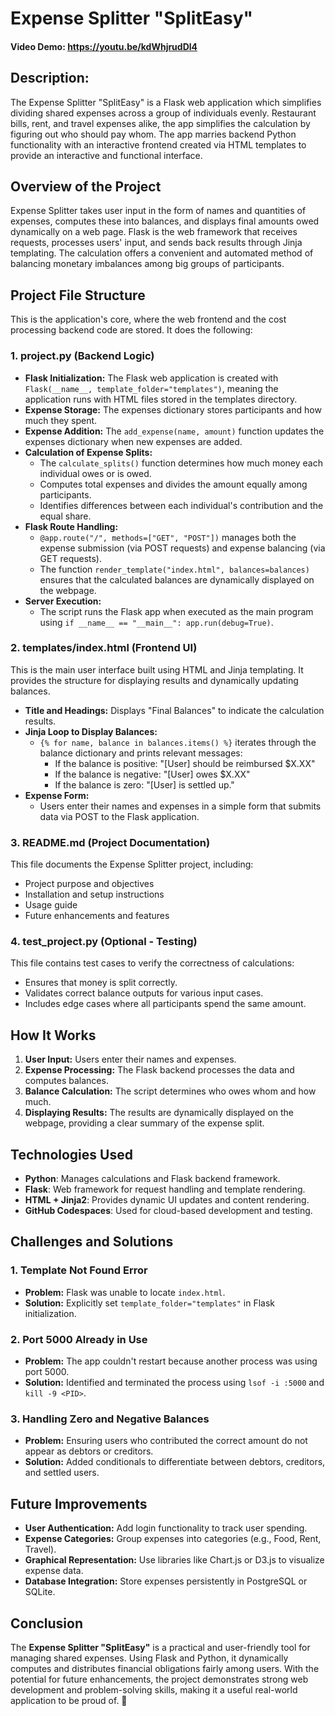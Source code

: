 # Expense Splitter "SplitEasy"
#### Video Demo:  <https://youtu.be/kdWhjrudDl4>

## Description:
The Expense Splitter "SplitEasy" is a Flask web application which simplifies dividing shared expenses across a group of individuals evenly. Restaurant bills, rent, and travel expenses alike, the app simplifies the calculation by figuring out who should pay whom. The app marries backend Python functionality with an interactive frontend created via HTML templates to provide an interactive and functional interface.

## Overview of the Project
Expense Splitter takes user input in the form of names and quantities of expenses, computes these into balances, and displays final amounts owed dynamically on a web page. Flask is the web framework that receives requests, processes users' input, and sends back results through Jinja templating. The calculation offers a convenient and automated method of balancing monetary imbalances among big groups of participants.

## Project File Structure
This is the application's core, where the web frontend and the cost processing backend code are stored. It does the following:

### 1. **project.py** (Backend Logic)
- **Flask Initialization:** The Flask web application is created with `Flask(__name__, template_folder="templates")`, meaning the application runs with HTML files stored in the templates directory.
- **Expense Storage:** The expenses dictionary stores participants and how much they spent.
- **Expense Addition:** The `add_expense(name, amount)` function updates the expenses dictionary when new expenses are added.
- **Calculation of Expense Splits:**
  - The `calculate_splits()` function determines how much money each individual owes or is owed.
  - Computes total expenses and divides the amount equally among participants.
  - Identifies differences between each individual's contribution and the equal share.
- **Flask Route Handling:**
  - `@app.route("/", methods=["GET", "POST"])` manages both the expense submission (via POST requests) and expense balancing (via GET requests).
  - The function `render_template("index.html", balances=balances)` ensures that the calculated balances are dynamically displayed on the webpage.
- **Server Execution:**
  - The script runs the Flask app when executed as the main program using `if __name__ == "__main__": app.run(debug=True)`.  

### 2. **templates/index.html** (Frontend UI)
This is the main user interface built using HTML and Jinja templating. It provides the structure for displaying results and dynamically updating balances.
- **Title and Headings:** Displays "Final Balances" to indicate the calculation results.
- **Jinja Loop to Display Balances:**
  - `{% for name, balance in balances.items() %}` iterates through the balance dictionary and prints relevant messages:
    - If the balance is positive: "[User] should be reimbursed $X.XX"
    - If the balance is negative: "[User] owes $X.XX"
    - If the balance is zero: "[User] is settled up."
- **Expense Form:**
  - Users enter their names and expenses in a simple form that submits data via POST to the Flask application.

### 3. **README.md (Project Documentation)**
This file documents the Expense Splitter project, including:
- Project purpose and objectives
- Installation and setup instructions
- Usage guide
- Future enhancements and features

### 4. **test_project.py (Optional - Testing)**
This file contains test cases to verify the correctness of calculations:
- Ensures that money is split correctly.
- Validates correct balance outputs for various input cases.
- Includes edge cases where all participants spend the same amount.

## How It Works
1. **User Input:** Users enter their names and expenses.
2. **Expense Processing:** The Flask backend processes the data and computes balances.
3. **Balance Calculation:** The script determines who owes whom and how much.
4. **Displaying Results:** The results are dynamically displayed on the webpage, providing a clear summary of the expense split.

## Technologies Used
- **Python**: Manages calculations and Flask backend framework.
- **Flask**: Web framework for request handling and template rendering.
- **HTML + Jinja2**: Provides dynamic UI updates and content rendering.
- **GitHub Codespaces**: Used for cloud-based development and testing.

## Challenges and Solutions
### 1. **Template Not Found Error**
- **Problem:** Flask was unable to locate `index.html`.
- **Solution:** Explicitly set `template_folder="templates"` in Flask initialization.

### 2. **Port 5000 Already in Use**
- **Problem:** The app couldn't restart because another process was using port 5000.
- **Solution:** Identified and terminated the process using `lsof -i :5000` and `kill -9 <PID>`.

### 3. **Handling Zero and Negative Balances**
- **Problem:** Ensuring users who contributed the correct amount do not appear as debtors or creditors.
- **Solution:** Added conditionals to differentiate between debtors, creditors, and settled users.

## Future Improvements
- **User Authentication:** Add login functionality to track user spending.
- **Expense Categories:** Group expenses into categories (e.g., Food, Rent, Travel).
- **Graphical Representation:** Use libraries like Chart.js or D3.js to visualize expense data.
- **Database Integration:** Store expenses persistently in PostgreSQL or SQLite.

## Conclusion
The **Expense Splitter "SplitEasy"** is a practical and user-friendly tool for managing shared expenses. Using Flask and Python, it dynamically computes and distributes financial obligations fairly among users. With the potential for future enhancements, the project demonstrates strong web development and problem-solving skills, making it a useful real-world application to be proud of. 🚀

